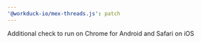 ```yaml
---
'@workduck-io/mex-threads.js': patch
---
```


Additional check to run on Chrome for Android and Safari on iOS

